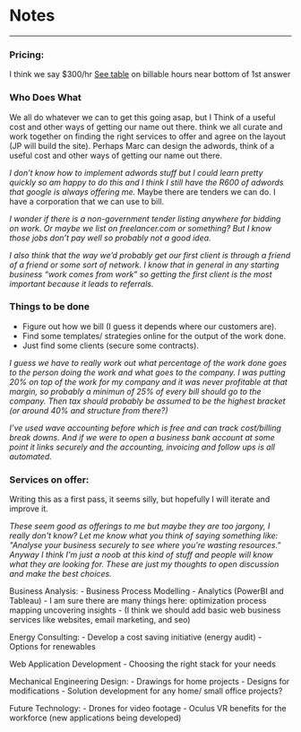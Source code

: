 # Notes

___

### Pricing:
I think we say $300/hr
[See table](https://www.quora.com/How-much-do-top-management-consulting-firms-charge-clients-per-consultant
) on billable hours near bottom of 1st answer


### Who Does What
We all do whatever we can to get this going asap, but I
Think of a useful cost and other ways of getting our name out there.
think we all curate and work together on finding the right services to offer and 
agree on the layout (JP will build the site).
Perhaps Marc can design the adwords, think of a useful cost and other ways of getting our name out there.

*I don’t know how to implement adwords stuff but I could learn pretty quickly so am happy to do this and I think I still
have the R600 of adwords that google is always offering me.*
Maybe there are tenders we can do. I have a corporation that we can use to bill.

*I wonder if there is a non-government tender listing anywhere for bidding on work. 
Or maybe we list on freelancer.com or something? But I know those jobs don’t pay well so probably not a good idea.*

*I also think that the way we’d probably get our first client is through a friend of a friend or some sort of network. 
I know that in general in any starting business “work comes from work” so getting the
first client is the most important because it leads to referrals.*

### Things to be done
- Figure out how we bill (I guess it depends where our customers are).
- Find some templates/ strategies online for the output of the work done.
- Just find some clients (secure some contracts). 

*I guess we have to really work out what percentage of the work done goes to the person doing the work and what goes to the company. I was putting 20% on top of the work for my company and it was never profitable at that margin, so probably a minimun of 25% of every bill should go to the company. Then tax should probably be assumed to be the highest bracket (or around 40% and structure from there?)*

*I’ve used wave accounting before which is free and can track cost/billing break downs. And if we were to open a business bank account at some point it links securely and the accounting, invoicing and follow ups is all automated.*

### Services on offer:

Writing this as a first pass, it seems silly, but hopefully I will iterate and improve it.

*These seem good as offerings to me but maybe they are too jargony, I really don't know? Let me know what you think of saying something like: "Analyse your business securely to see where you're wasting resources." Anyway I think I'm just a noob at this kind of stuff and people will know what they are looking for. These are just my thoughts to open discussion and make the best choices.* 

Business Analysis:
    - Business Process Modelling
    - Analytics (PowerBI and Tableau)
    - I am sure there are many things here:
        optimization
        process mapping
        uncovering insights
    - (I think we should add basic web business services like websites, email marketing, and seo)

Energy Consulting:
    - Develop a cost saving initiative (energy audit)
    - Options for renewables


Web Application Development
    - Choosing the right stack for your needs

Mechanical Engineering Design:
    - Drawings for home projects
    - Designs for modifications
    - Solution development for any home/ small office projects?

Future Technology:
    - Drones for video footage
    - Oculus VR benefits for the workforce (new applications being developed)
